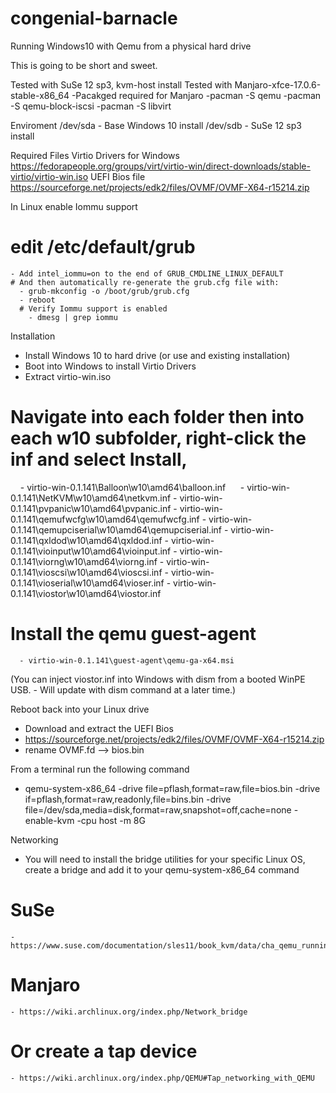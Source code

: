 # congenial-barnacle
Running Windows10 with Qemu from a physical hard drive

This is going to be short and sweet. 

Tested with SuSe 12 sp3, kvm-host install
Tested with Manjaro-xfce-17.0.6-stable-x86_64
  -Pacakged required for Manjaro
  -pacman -S qemu
  -pacman -S qemu-block-iscsi
  -pacman -S libvirt

Enviroment 
/dev/sda - Base Windows 10 install
/dev/sdb - SuSe 12 sp3 install



Required Files
Virtio Drivers for Windows
https://fedorapeople.org/groups/virt/virtio-win/direct-downloads/stable-virtio/virtio-win.iso
UEFI Bios file
https://sourceforge.net/projects/edk2/files/OVMF/OVMF-X64-r15214.zip

In Linux enable Iommu support 
  # edit /etc/default/grub
    - Add intel_iommu=on to the end of GRUB_CMDLINE_LINUX_DEFAULT
    # And then automatically re-generate the grub.cfg file with:
      - grub-mkconfig -o /boot/grub/grub.cfg
      - reboot
      # Verify Iommu support is enabled
        - dmesg | grep iommu

Installation
  - Install Windows 10 to hard drive (or use and existing installation)
  - Boot into Windows to install Virtio Drivers
  - Extract virtio-win.iso 
  # Navigate into each folder then into each w10 subfolder, right-click the inf and select Install, 
      - virtio-win-0.1.141\Balloon\w10\amd64\balloon.inf
      - virtio-win-0.1.141\NetKVM\w10\amd64\netkvm.inf
      - virtio-win-0.1.141\pvpanic\w10\amd64\pvpanic.inf
      - virtio-win-0.1.141\qemufwcfg\w10\amd64\qemufwcfg.inf
      - virtio-win-0.1.141\qemupciserial\w10\amd64\qemupciserial.inf
      - virtio-win-0.1.141\qxldod\w10\amd64\qxldod.inf
      - virtio-win-0.1.141\vioinput\w10\amd64\vioinput.inf
      - virtio-win-0.1.141\viorng\w10\amd64\viorng.inf
      - virtio-win-0.1.141\vioscsi\w10\amd64\vioscsi.inf
      - virtio-win-0.1.141\vioserial\w10\amd64\vioser.inf
      - virtio-win-0.1.141\viostor\w10\amd64\viostor.inf
  # Install the qemu guest-agent 
      - virtio-win-0.1.141\guest-agent\qemu-ga-x64.msi
      
(You can inject viostor.inf into Windows with dism from a booted WinPE USB. - Will update with dism command at a later time.)

Reboot back into your Linux drive
  - Download and extract the UEFI Bios
  - https://sourceforge.net/projects/edk2/files/OVMF/OVMF-X64-r15214.zip
  - rename OVMF.fd --> bios.bin
  
From a terminal run the following command
 - qemu-system-x86_64 -drive file=pflash,format=raw,file=bios.bin -drive if=pflash,format=raw,readonly,file=bins.bin -drive file=/dev/sda,media=disk,format=raw,snapshot=off,cache=none -enable-kvm -cpu host -m 8G

Networking
  - You will need to install the bridge utilities for your specific Linux OS, create a bridge and add it to your qemu-system-x86_64 command
  # SuSe
    - https://www.suse.com/documentation/sles11/book_kvm/data/cha_qemu_running_networking.html
  # Manjaro
    - https://wiki.archlinux.org/index.php/Network_bridge
  # Or create a tap device
    - https://wiki.archlinux.org/index.php/QEMU#Tap_networking_with_QEMU
